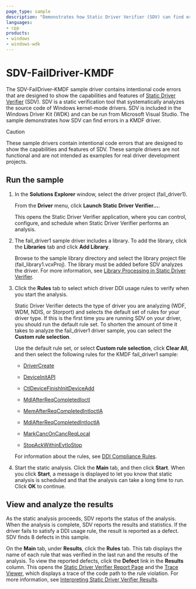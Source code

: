 ```yaml
---
page_type: sample
description: "Demonstrates how Static Driver Verifier (SDV) can find errors in a KMDF driver."
languages:
- cpp
products:
- windows
- windows-wdk
---
```


# SDV-FailDriver-KMDF

The SDV-FailDriver-KMDF sample driver contains intentional code errors that are designed to show the capabilities and features of [Static Driver Verifier](https://docs.microsoft.com/windows-hardware/drivers/devtest/static-driver-verifier) (SDV). SDV is a static verification tool that systematically analyzes the source code of Windows kernel-mode drivers. SDV is included in the Windows Driver Kit (WDK) and can be run from Microsoft Visual Studio. The sample demonstrates how SDV can find errors in a KMDF driver.

> [!CAUTION]
> These sample drivers contain intentional code errors that are designed to show the capabilities and features of SDV. These sample drivers are not functional and are not intended as examples for real driver development projects.

## Run the sample

1. In the **Solutions Explorer** window, select the driver project (fail\_driver1).

    From the **Driver** menu, click **Launch Static Driver Verifier...**.

    This opens the Static Driver Verifier application, where you can control, configure, and schedule when Static Driver Verifier performs an analysis.

1. The fail\_driver1 sample driver includes a library. To add the library, click the **Libraries** tab and click **Add Library**.

    Browse to the sample library directory and select the library project file (fail\_library1.vcxProj). The library must be added before SDV analyzes the driver. For more information, see [Library Processing in Static Driver Verifier](https://docs.microsoft.com/windows-hardware/drivers/devtest/library-processing-in-static-driver-verifier).

1. Click the **Rules** tab to select which driver DDI usage rules to verify when you start the analysis.

    Static Driver Verifier detects the type of driver you are analyzing (WDF, WDM, NDIS, or Storport) and selects the default set of rules for your driver type. If this is the first time you are running SDV on your driver, you should run the default rule set. To shorten the amount of time it takes to analyze the fail\_driver1 driver sample, you can select the **Custom rule selection**.

    Use the default rule set, or select **Custom rule selection**, click **Clear All**, and then select the following rules for the KMDF fail\_driver1 sample:

    - [DriverCreate](https://docs.microsoft.com/windows-hardware/drivers/devtest/kmdf-drivercreate)

    - [DeviceInitAPI](https://docs.microsoft.com/windows-hardware/drivers/devtest/kmdf-deviceinitapi)

    - [CtlDeviceFinishInitDeviceAdd](https://docs.microsoft.com/windows-hardware/drivers/devtest/kmdf-ctldevicefinishinitdeviceadd)

    - [MdlAfterReqCompletedIoctl](https://docs.microsoft.com/windows-hardware/drivers/devtest/kmdf-mdlafterreqcompletedioctl)

    - [MemAfterReqCompletedIntIoctlA](https://docs.microsoft.com/windows-hardware/drivers/devtest/kmdf-memafterreqcompletedintioctla)

    - [MdlAfterReqCompletedIntIoctlA](https://docs.microsoft.com/windows-hardware/drivers/devtest/kmdf-mdlafterreqcompletedintioctla)

    - [MarkCancOnCancReqLocal](https://docs.microsoft.com/windows-hardware/drivers/devtest/kmdf-markcanconcancreqlocal)

    - [StopAckWithinEvtIoStop](https://docs.microsoft.com/windows-hardware/drivers/devtest/kmdf-stopackwithinevtiostop)

    For information about the rules, see [DDI Compliance Rules](https://docs.microsoft.com/windows-hardware/drivers/devtest/static-driver-verifier-rules).

1. Start the static analysis. Click the **Main** tab, and then click **Start**. When you click **Start**, a message is displayed to let you know that static analysis is scheduled and that the analysis can take a long time to run. Click **OK** to continue.

## View and analyze the results

As the static analysis proceeds, SDV reports the status of the analysis. When the analysis is complete, SDV reports the results and statistics. If the driver fails to satisfy a DDI usage rule, the result is reported as a defect. SDV finds 8 defects in this sample.

On the **Main** tab, under **Results**, click the **Rules** tab. This tab displays the name of each rule that was verified in the last run and the results of the analysis. To view the reported defects, click the **Defect** link in the **Results** column. This opens the [Static Driver Verifier Report Page](https://docs.microsoft.com/windows-hardware/drivers/devtest/static-driver-verifier-report) and the [Trace Viewer](https://docs.microsoft.com/windows-hardware/drivers/devtest/defect-viewer), which displays a trace of the code path to the rule violation. For more information, see [Interpreting Static Driver Verifier Results](https://docs.microsoft.com/windows-hardware/drivers/devtest/interpreting-static-driver-verifier-results).
